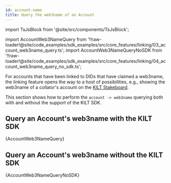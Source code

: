 ```yaml
---
id: account-name
title: Query the web3name of an Account
---
```


import TsJsBlock from '@site/src/components/TsJsBlock';

import AccountWeb3NameQuery from '!!raw-loader!@site/code_examples/sdk_examples/src/core_features/linking/03_account_web3name_query.ts';
import AccountWeb3NameQueryNoSDK from '!!raw-loader!@site/code_examples/sdk_examples/src/core_features/linking/04_account_web3name_query_no_sdk.ts';

For accounts that have been linked to DIDs that have claimed a web3name, the linking feature opens the way to a host of possibilities, e.g., showing the web3name of a collator's account on the [KILT Stakeboard][kilt-stakeboard].

This section shows how to perform the `account -> web3name` querying both with and without the support of the KILT SDK.

## Query an Account's web3name with the KILT SDK

<TsJsBlock>
  {AccountWeb3NameQuery}
</TsJsBlock>

## Query an Account's web3name without the KILT SDK

<TsJsBlock>
  {AccountWeb3NameQueryNoSDK}
</TsJsBlock>

[kilt-stakeboard]: https://stakeboard.kilt.io/
